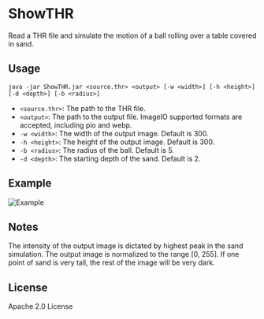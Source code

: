 # ShowTHR

Read a THR file and simulate the motion of a ball rolling over a table covered in sand.

## Usage

```java -jar ShowTHR.jar <source.thr> <output> [-w <width>] [-h <height>] [-d <depth>] [-b <radius>]```

- `<source.thr>`: The path to the THR file.
- `<output>`: The path to the output file.  ImageIO supported formats are accepted, including pio and webp.
- `-w <width>`: The width of the output image.  Default is 300.
- `-h <height>`: The height of the output image.  Default is 300.
- `-b <radius>`: The radius of the ball.  Default is 5.
- `-d <depth>`: The starting depth of the sand.  Default is 2.

## Example

![Example](sand_simulation.png)

## Notes

The intensity of the output image is dictated by highest peak in the sand simulation.  The output image is normalized to the range [0, 255].
If one point of sand is very tall, the rest of the image will be very dark.

## License

Apache 2.0 License
